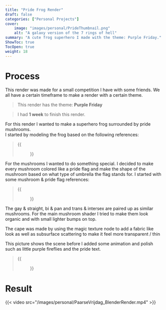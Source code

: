 ```yaml
---
title: "Pride Frog Render"
draft: false
categories: ["Personal Projects"]
cover:
    image: "images/personal/PrideThumbnail.png"
    alt: "A galaxy version of the 7 rings of hell"
summary: "A cute frog superhero I made with the theme: Purple Friday."
ShowToc: true
TocOpen: true
weight: 18
---
```


# Process

This render was made for a small competition I have with some friends. We all have a certain timeframe to make a render with a certain theme.  
> This render has the theme: **Purple Friday**  
  
> I had **1 week** to finish this render.

For this render I wanted to make a superhero frog surrounded by pride mushrooms.  
I started by modeling the frog based on the following references: 
> {{<figure src="/images/personal/PrideBRFroggy.png" align=left width=500 title="A collection of frog references">}}

For the mushrooms I wanted to do something special. I decided to make every mushroom colored like a pride flag and make the shape of the mushroom based on what type of umbrella the flag stands for.
I started with some mushroom & pride flag references:
> {{<figure src="/images/personal/PrideBRMushrooms.png" align=left width=500 title="A collection of mushroom & pride flag references">}}  

The gay & straight, bi & pan and trans & intersex are paired up as similar mushrooms.
For the main mushroom shader I tried to make them look organic and with small lighter bumps on top.

The cape was made by using the magic texture node to add a fabric like look as well as subsurface scattering to make it feel more transparent / thin

This picture shows the scene before I added some animation and polish such as little purple fireflies and the pride text.
> {{<figure src="/images/personal/PrideFRogProgress.png" align=left width=500 title="A collection of mushroom & pride flag references">}}

# Result
{{< video src="/images/personal/PaarseVrijdag_BlenderRender.mp4" >}}
